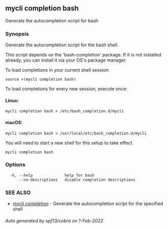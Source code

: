 ## mycli completion bash

Generate the autocompletion script for bash

### Synopsis

Generate the autocompletion script for the bash shell.

This script depends on the 'bash-completion' package.
If it is not installed already, you can install it via your OS's package manager.

To load completions in your current shell session:

	source <(mycli completion bash)

To load completions for every new session, execute once:

#### Linux:

	mycli completion bash > /etc/bash_completion.d/mycli

#### macOS:

	mycli completion bash > /usr/local/etc/bash_completion.d/mycli

You will need to start a new shell for this setup to take effect.


```
mycli completion bash
```

### Options

```
  -h, --help              help for bash
      --no-descriptions   disable completion descriptions
```

### SEE ALSO

* [mycli completion](mycli_completion.md)	 - Generate the autocompletion script for the specified shell

###### Auto generated by spf13/cobra on 1-Feb-2022
